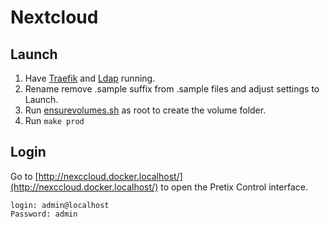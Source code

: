 # Nextcloud

## Launch

1. Have [Traefik](https://github.com/Mind-Hochschul-Netzwerk/traefik) and [Ldap](https://github.com/Mind-Hochschul-Netzwerk/ldap) running.
2. Rename remove .sample suffix from .sample files and adjust settings to Launch.
3. Run [ensurevolumes.sh](ensurevolumes.sh) as root to create the volume folder.
4. Run `make prod`

## Login

Go to [http://nexccloud.docker.localhost/](http://nexccloud.docker.localhost/) to open the Pretix Control interface.

    login: admin@localhost
    Password: admin
